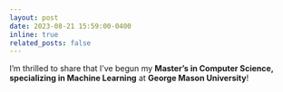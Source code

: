 ```yaml
---
layout: post
date: 2023-08-21 15:59:00-0400
inline: true
related_posts: false
---
```


I’m thrilled to share that I’ve begun my **Master’s in Computer Science, specializing in Machine Learning** at **George Mason University**!